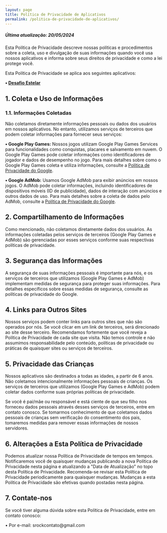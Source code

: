 ```yaml
---
layout: page
title: Política de Privacidade de Aplicativos
permalink: /politica-de-privacidade-de-aplicativos/
---
```


<h5>Última atualização: 20/05/2024</h5>

<p>Esta Política de Privacidade descreve nossas políticas e procedimentos sobre a coleta, uso e divulgação de suas informações quando você usa nossos aplicativos e informa sobre seus direitos de privacidade e como a lei protege você.</p>

<p>Esta Política de Privacidade se aplica aos seguintes aplicativos:</p>

<p><b>• <a href="https://play.google.com/store/apps/details?id=com.studiorock.game">Desafio Estelar</a></b></p>
<h2>1. Coleta e Uso de Informações</h2>
<h3>1.1. Informações Coletadas</h3>

<p>Não coletamos diretamente informações pessoais ou dados dos usuários em nossos aplicativos. No entanto, utilizamos serviços de terceiros que podem coletar informações para fornecer seus serviços:</p>

<p><b>• Google Play Games:</b> Nossos jogos utilizam Google Play Games Services para funcionalidades como conquistas, placares e salvamento em nuvem. O Google Play Games pode coletar informações como identificadores de jogador e dados de desempenho no jogo. Para mais detalhes sobre como o Google Play Games coleta e utiliza informações, consulte a <a href="https://policies.google.com/privacy">Política de Privacidade do Google</a>.</p>

<p><b>• Google AdMob:</b> Usamos Google AdMob para exibir anúncios em nossos jogos. O AdMob pode coletar informações, incluindo identificadores de dispositivos móveis (ID de publicidade), dados de interação com anúncios e outros dados de uso. Para mais detalhes sobre a coleta de dados pelo AdMob, consulte a <a href="https://policies.google.com/privacy">Política de Privacidade do Google</a>.</p>

<h2>2. Compartilhamento de Informações</h2>
<p>Como mencionado, não coletamos diretamente dados dos usuários. As informações coletadas pelos serviços de terceiros (Google Play Games e AdMob) são gerenciadas por esses serviços conforme suas respectivas políticas de privacidade.</p>

<h2>3. Segurança das Informações</h2>
<p>A segurança de suas informações pessoais é importante para nós, e os serviços de terceiros que utilizamos (Google Play Games e AdMob) implementam medidas de segurança para proteger suas informações. Para detalhes específicos sobre essas medidas de segurança, consulte as políticas de privacidade do Google.</p>

<h2>4. Links para Outros Sites</h2>
<p>Nossos serviços podem conter links para outros sites que não são operados por nós. Se você clicar em um link de terceiros, será direcionado ao site desse terceiro. Recomendamos fortemente que você reveja a Política de Privacidade de cada site que visita. Não temos controle e não assumimos responsabilidade pelo conteúdo, políticas de privacidade ou práticas de quaisquer sites ou serviços de terceiros.</p>

<h2>5. Privacidade das Crianças</h2>
<p>Nossos aplicativos são destinados a todas as idades, a partir de 6 anos. Não coletamos intencionalmente informações pessoais de crianças. Os serviços de terceiros que utilizamos (Google Play Games e AdMob) podem coletar dados conforme suas próprias políticas de privacidade.</p>

<p>Se você é pai/mãe ou responsável e está ciente de que seu filho nos forneceu dados pessoais através desses serviços de terceiros, entre em contato conosco. Se tomarmos conhecimento de que coletamos dados pessoais de crianças sem verificação do consentimento dos pais, tomaremos medidas para remover essas informações de nossos servidores.</p>

<h2>6. Alterações a Esta Política de Privacidade</h2>
<p>Podemos atualizar nossa Política de Privacidade de tempos em tempos. Notificaremos você de quaisquer mudanças publicando a nova Política de Privacidade nesta página e atualizando a "Data de Atualização" no topo desta Política de Privacidade. Recomenda-se revisar esta Política de Privacidade periodicamente para quaisquer mudanças. Mudanças a esta Política de Privacidade são efetivas quando postadas nesta página.</p>

<h2>7. Contate-nos</h2>
<p>Se você tiver alguma dúvida sobre esta Política de Privacidade, entre em contato conosco:</p>

<p>• Por e-mail: srockcontato@gmail.com</p>
